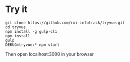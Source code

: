 # Try it
```
git clone https://github.com/rui-infotrack/tryvue.git
cd tryvue
npm install -g gulp-cli
npm install
gulp
DEBUG=tryvue:* npm start
```

Then open localhost:3000 in your browser
